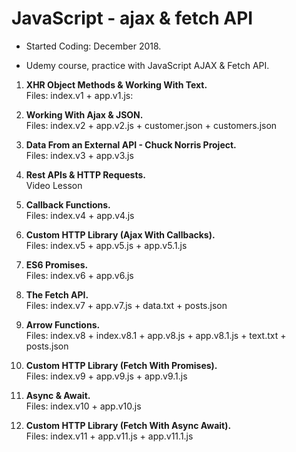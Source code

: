 # JavaScript - ajax & fetch API

- Started Coding: December 2018.

- Udemy course, practice with JavaScript AJAX & Fetch API. 

1. <b>XHR Object Methods & Working With Text.</b><br>
Files: index.v1 + app.v1.js:

2. <b>Working With Ajax & JSON.</b><br>
Files: index.v2 + app.v2.js + customer.json + customers.json

3. <b>Data From an External API - Chuck Norris Project.</b><br>
Files: index.v3 + app.v3.js

4. <b>Rest APIs & HTTP Requests.</b><br> 
Video Lesson

5. <b>Callback Functions.</b><br>
Files: index.v4 + app.v4.js

6. <b>Custom HTTP Library (Ajax With Callbacks).</b><br>
Files: index.v5 + app.v5.js + app.v5.1.js

7. <b>ES6 Promises.</b><br>
Files: index.v6 + app.v6.js

8. <b>The Fetch API.</b><br>
Files: index.v7 + app.v7.js + data.txt + posts.json

9. <b>Arrow Functions.</b><br>
Files: index.v8 + index.v8.1 + app.v8.js + app.v8.1.js + text.txt + posts.json

10. <b>Custom HTTP Library (Fetch With Promises).</b><br>
Files: index.v9 + app.v9.js + app.v9.1.js

11. <b>Async & Await.</b><br>
Files: index.v10 + app.v10.js

12. <b>Custom HTTP Library (Fetch With Async Await).</b><br>
Files: index.v11 + app.v11.js + app.v11.1.js




